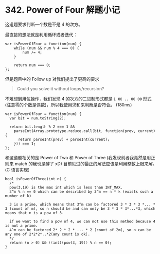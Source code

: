 # 342. Power of Four 解题小记

这道题要求判断一个数是不是 4 的次方。

最直接的想法就是利用循环或者迭代：

    var isPowerOfFour = function(num) {
        while (num && num % 4 === 0) {
            num /= 4;
        }
    
        return num === 0;
    };

但是题目中的 Follow up 对我们提出了更高的要求

> Could you solve it without loops/recursion?

不难想到用位操作，我们发现 4 的次方的二进制形式都是 `1 00 .. 00 00` 形式 (注意零的个数是偶数)，所以我使用求和来判断是否符合。 (180ms)

    var isPowerOfFour = function(num) {
      var bit = num.toString(2);
    
      return bit.length % 2 === 1 && 
        parseInt(Array.prototype.reduce.call(bit, function(prev, current) {
          return parseInt(prev) + parseInt(current);
        })) === 1;
    };

和这道题相关的是 Power of Two 和 Power of Three (我发现前者我竟然是用正则来 match 的我也是醉了 xD) 目前见过的最正的解法应该是利用整数上限来解。(C 语言实现)

    bool isPowerOfThree(int n) {
      /*
      pow(3,19) is the max int which is less than INT_MAX.
      3^m % n == 0 which can be described by 3^m == n * k (exists such a number of k)

      3 is a prime, which means that 3^m can be factored 3 * 3 * 3 *... * 3 (count of m), so n should be and can only be 3 * 3 * 3*...*3, which means that n is a pow of 3.

      if we want to find a pow of 4, we can not use this method because 4 is not a prime.
      4^m can be factored 2* 2 * 2 * ... * 2 (count of 2m), so n can be any one of 2*2*2*..*2(any count is ok).
      */
      return (n > 0) && ((int)(pow(3, 19)) % n == 0);
    }

